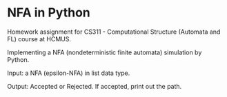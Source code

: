 # NFA in Python
Homework assignment for CS311 - Computational Structure (Automata and FL) course at HCMUS.

Implementing a NFA (nondeterministic finite automata) simulation by Python.

Input: a NFA (epsilon-NFA) in list data type.

Output: Accepted or Rejected. If accepted, print out the path.
